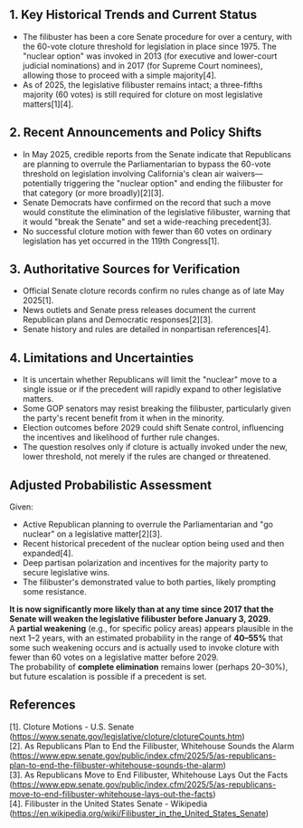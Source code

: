 ## 1. Key Historical Trends and Current Status

- The filibuster has been a core Senate procedure for over a century, with the 60-vote cloture threshold for legislation in place since 1975. The "nuclear option" was invoked in 2013 (for executive and lower-court judicial nominations) and in 2017 (for Supreme Court nominees), allowing those to proceed with a simple majority[4].
- As of 2025, the legislative filibuster remains intact; a three-fifths majority (60 votes) is still required for cloture on most legislative matters[1][4].

## 2. Recent Announcements and Policy Shifts

- In May 2025, credible reports from the Senate indicate that Republicans are planning to overrule the Parliamentarian to bypass the 60-vote threshold on legislation involving California's clean air waivers—potentially triggering the "nuclear option" and ending the filibuster for that category (or more broadly)[2][3].
- Senate Democrats have confirmed on the record that such a move would constitute the elimination of the legislative filibuster, warning that it would "break the Senate" and set a wide-reaching precedent[3].
- No successful cloture motion with fewer than 60 votes on ordinary legislation has yet occurred in the 119th Congress[1].

## 3. Authoritative Sources for Verification

- Official Senate cloture records confirm no rules change as of late May 2025[1].
- News outlets and Senate press releases document the current Republican plans and Democratic responses[2][3].
- Senate history and rules are detailed in nonpartisan references[4].

## 4. Limitations and Uncertainties

- It is uncertain whether Republicans will limit the "nuclear" move to a single issue or if the precedent will rapidly expand to other legislative matters.
- Some GOP senators may resist breaking the filibuster, particularly given the party's recent benefit from it when in the minority.
- Election outcomes before 2029 could shift Senate control, influencing the incentives and likelihood of further rule changes.
- The question resolves only if cloture is actually invoked under the new, lower threshold, not merely if the rules are changed or threatened.

## Adjusted Probabilistic Assessment

Given:
- Active Republican planning to overrule the Parliamentarian and "go nuclear" on a legislative matter[2][3].
- Recent historical precedent of the nuclear option being used and then expanded[4].
- Deep partisan polarization and incentives for the majority party to secure legislative wins.
- The filibuster's demonstrated value to both parties, likely prompting some resistance.

**It is now significantly more likely than at any time since 2017 that the Senate will weaken the legislative filibuster before January 3, 2029.**  
A **partial weakening** (e.g., for specific policy areas) appears plausible in the next 1–2 years, with an estimated probability in the range of **40–55%** that some such weakening occurs and is actually used to invoke cloture with fewer than 60 votes on a legislative matter before 2029.  
The probability of **complete elimination** remains lower (perhaps 20–30%), but future escalation is possible if a precedent is set.

## References

[1]. Cloture Motions - U.S. Senate (https://www.senate.gov/legislative/cloture/clotureCounts.htm)  
[2]. As Republicans Plan to End the Filibuster, Whitehouse Sounds the Alarm (https://www.epw.senate.gov/public/index.cfm/2025/5/as-republicans-plan-to-end-the-filibuster-whitehouse-sounds-the-alarm)  
[3]. As Republicans Move to End Filibuster, Whitehouse Lays Out the Facts (https://www.epw.senate.gov/public/index.cfm/2025/5/as-republicans-move-to-end-filibuster-whitehouse-lays-out-the-facts)  
[4]. Filibuster in the United States Senate - Wikipedia (https://en.wikipedia.org/wiki/Filibuster_in_the_United_States_Senate)